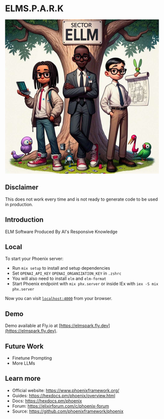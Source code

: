 # ELMS.P.A.R.K
![sector_elm](IMG_20231029_183141.jpg)
## Disclaimer
This does not work every time and is not ready to generate code to be used in production. 
## Introduction
ELM
Software
Produced By
AI's
Responsive
Knowledge

## Local

To start your Phoenix server:

  * Run `mix setup` to install and setup dependencies
  * Set `OPENAI_API_KEY` `OPENAI_ORGANIZATION_KEY` in `.zshrc`
  * You will also need to install `elm` and `elm-format`
  * Start Phoenix endpoint with `mix phx.server` or inside IEx with `iex -S mix phx.server`

Now you can visit [`localhost:4000`](http://localhost:4000) from your browser.

## Demo
Demo available at Fly.io at [https://elmspark.fly.dev](https://elmspark.fly.dev).



## Future Work
- Finetune Prompting
- More LLMs

## Learn more

  * Official website: https://www.phoenixframework.org/
  * Guides: https://hexdocs.pm/phoenix/overview.html
  * Docs: https://hexdocs.pm/phoenix
  * Forum: https://elixirforum.com/c/phoenix-forum
  * Source: https://github.com/phoenixframework/phoenix
